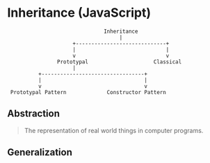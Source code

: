 # Inheritance (JavaScript)

                                   Inheritance
                                        |
                         +-----------------------------+
                         |                             |
                         v                             v
                    Prototypal                     Classical
                         |
              +---------------------------------+
              |                                 |
              v                                 v
     Prototypal Pattern             Constructor Pattern


## Abstraction
> The representation of real world things in computer programs.

## Generalization
>





